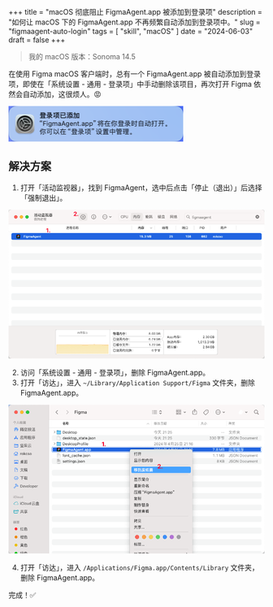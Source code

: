 +++
title = "macOS 彻底阻止 FigmaAgent.app 被添加到登录项"
description = "如何让 macOS 下的 FigmaAgent.app 不再频繁自动添加到登录项中。"
slug = "figmaagent-auto-login"
tags = [
    "skill",
    "macOS"
]
date = "2024-06-03"
draft = false
+++

> 我的 macOS 版本：Sonoma 14.5

在使用 Figma macOS 客户端时，总有一个 FigmaAgent.app 被自动添加到登录项，即使在「系统设置 - 通用 - 登录项」中手动删除该项目，再次打开 Figma 依然会自动添加，这很烦人。😡

![alt text](image.png)

## 解决方案

1. 打开「活动监视器」，找到 FigmaAgent，选中后点击「停止（退出）」后选择「强制退出」。

![alt text](image-1.png)

2. 访问「系统设置 - 通用 - 登录项」，删除 FigmaAgent.app。
3. 打开「访达」，进入 `~/Library/Application Support/Figma` 文件夹，删除 FigmaAgent.app。

![alt text](image-2.png)

4. 打开「访达」，进入 `/Applications/Figma.app/Contents/Library` 文件夹，删除 FigmaAgent.app。

完成！✅

